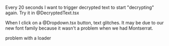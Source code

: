 Every 20 seconds I want to trigger decrypted text to start "decrypting" again. Try it in @DecryptedText.tsx

When I click on a @Dropdown.tsx button, text glitches. It may be due to our new font family because it wasn't a problem when we had Montserrat.

problem with a loader

